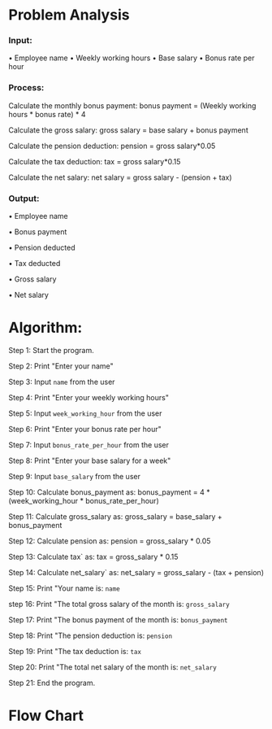 # Problem Analysis

### Input:
• Employee name
• Weekly working hours
• Base salary
• Bonus rate per hour

### Process:

Calculate the monthly bonus payment: bonus payment = (Weekly working hours * bonus rate) * 4

Calculate the gross salary: gross salary = base salary + bonus payment

Calculate the pension deduction: pension = gross salary*0.05

Calculate the tax deduction: tax = gross salary*0.15

Calculate the net salary: net salary = gross salary - (pension + tax)

### Output:

• Employee name

• Bonus payment

• Pension deducted

• Tax deducted

• Gross salary

• Net salary

# Algorithm:

Step 1: Start the program.

Step 2: Print "Enter your name"

Step 3: Input `name` from the user

Step 4: Print "Enter your weekly working hours"

Step 5: Input `week_working_hour` from the user

Step 6: Print "Enter your bonus rate per hour"

Step 7: Input `bonus_rate_per_hour` from the user

Step 8: Print "Enter your base salary for a week"

Step 9: Input `base_salary` from the user

Step 10: Calculate bonus_payment as: bonus_payment = 4 * (week_working_hour * bonus_rate_per_hour)

Step 11: Calculate gross_salary as: gross_salary = base_salary + bonus_payment

Step 12: Calculate pension as: pension = gross_salary * 0.05

Step 13: Calculate tax` as: tax = gross_salary * 0.15

Step 14: Calculate net_salary` as: net_salary = gross_salary - (tax + pension)

Step 15: Print "Your name is:  `name`

step 16: Print "The total gross salary of the month is:  `gross_salary`

Step 17: Print "The bonus payment of the month is:  `bonus_payment`

Step 18: Print "The pension deduction is:  `pension`

Step 19: Print "The tax deduction is: `tax`

Step 20: Print "The total net salary of the month is: `net_salary`

Step 21: End the program.

# Flow Chart
